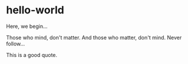 # hello-world
Here, we begin...

Those who mind, don't matter. And those who matter, don't mind.
Never follow...

This is a good quote.
